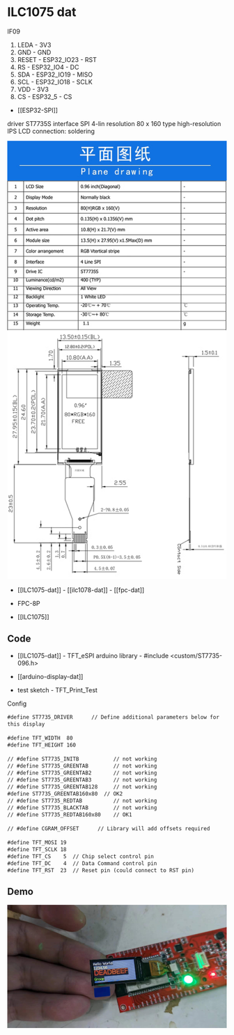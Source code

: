 
# ILC1075 dat 


IF09

1. LEDA - 3V3
2. GND - GND
3. RESET - ESP32_IO23 - RST
4. RS - ESP32_IO4 - DC
5. SDA - ESP32_IO19 - MISO
6. SCL - ESP32_IO18 - SCLK
7. VDD - 3V3
8. CS - ESP32_5 - CS

- [[ESP32-SPI]]
  
driver ST7735S
interface SPI 4-lin
resolution 80 x 160
type high-resolution IPS LCD
connection: soldering

![](43-28-16-17-07-2023.png)


- [[ILC1075-dat]] - [[ilc1078-dat]] - [[fpc-dat]]

- FPC-8P

- [[ILC1075]]

## Code 

- [[ILC1075-dat]] - TFT_eSPI arduino library - #include <custom/ST7735-096.h>


- [[arduino-display-dat]]
- test sketch - TFT_Print_Test

Config

    #define ST7735_DRIVER      // Define additional parameters below for this display

    #define TFT_WIDTH  80
    #define TFT_HEIGHT 160

    // #define ST7735_INITB           // not working
    // #define ST7735_GREENTAB        // not working
    // #define ST7735_GREENTAB2       // not working
    // #define ST7735_GREENTAB3       // not working 
    // #define ST7735_GREENTAB128     // not working  
    #define ST7735_GREENTAB160x80  // OK2  
    // #define ST7735_REDTAB          // not working
    // #define ST7735_BLACKTAB        // not working
    // #define ST7735_REDTAB160x80    // OK1  

    // #define CGRAM_OFFSET      // Library will add offsets required

    #define TFT_MOSI 19
    #define TFT_SCLK 18
    #define TFT_CS    5  // Chip select control pin
    #define TFT_DC    4  // Data Command control pin
    #define TFT_RST  23  // Reset pin (could connect to RST pin)



## Demo 

![](51-38-17-04-08-2023.png)